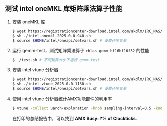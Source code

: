 ## 测试 intel oneMKL 库矩阵乘法算子性能

1. 安装 oneMKL 库

   ```bash
   $ wget https://registrationcenter-download.intel.com/akdlm/IRC_NAS/79153e0f-74d7-45af-b8c2-258941adf58a/intel-onemkl-2025.0.0.940.sh
   $ sh ./intel-onemkl-2025.0.0.940.sh
   $ source $HOME/intel/oneapi/setvars.sh # 设置环境变量
   ```

2. 运行 gemm-test，测试矩阵乘法算子 `cblas_gemm_bf16bf16f32` 的性能

   ```bash
   $ ./test.sh # 不同矩阵大小下运行 gemm-test
   ```

3. 安装 intel vtune 分析器

   ```bash
   $ wget https://registrationcenter-download.intel.com/akdlm/IRC_NAS/e7797b12-ce87-4df0-aa09-df4a272fc5d9/intel-vtune-2025.0.0.1130.sh
   $ sh ./intel-vtune-2025.0.0.1130.sh
   $ source $HOME/intel/oneapi/setvars.sh # 设置环境变量
   ```

4. 使用 intel vtune 分析器统计AMX功能部件的利用率
   ```bash
   $ vtune -collect uarch-exploration -knob sampling-interval=0.5 -knob pmu-collection-mode=summary -r ./perf/ -- ./test.sh 
   ```
   在打印的总结报告中，可以找到 **AMX Busy: ?% of Clockticks**.